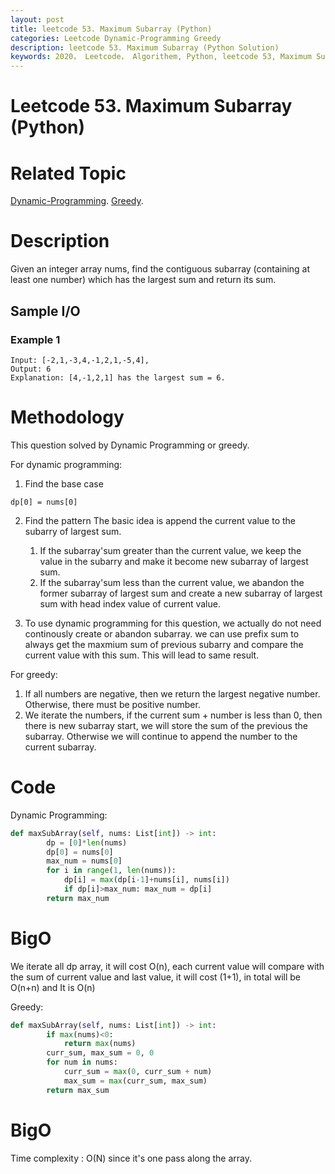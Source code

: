 ```yaml
---
layout: post
title: leetcode 53. Maximum Subarray (Python)
categories: Leetcode Dynamic-Programming Greedy
description: leetcode 53. Maximum Subarray (Python Solution)
keywords: 2020， Leetcode， Algorithem, Python, leetcode 53, Maximum Subarray, zhenyu, Dynamic-Programming, Greedy
---
```


# Leetcode 53. Maximum Subarray (Python)

# Related Topic
<a href="/categories/#Dynamic-Programming" target="_blank"> Dynamic-Programming</a>.
<a href="/categories/#Greedy" target="_blank"> Greedy</a>.

# Description
Given an integer array nums, find the contiguous subarray (containing at least one number) which has the largest sum and return its sum.

## Sample I/O
### Example 1
```
Input: [-2,1,-3,4,-1,2,1,-5,4],
Output: 6
Explanation: [4,-1,2,1] has the largest sum = 6.
```

# Methodology
This question solved by Dynamic Programming or greedy.

For dynamic programming:

1. Find the base case
```
dp[0] = nums[0]
```

2. Find the pattern
   The basic idea is append the current value to the subarry of largest sum. 
   1. If the subarray'sum greater than the current value, we keep the value in the subarry and make it become new subarray of largest sum.
   2. If the subarray'sum less than the current value, we abandon the former subarray of largest sum and create a new subarray of largest sum with head index value of current value.

3. To use dynamic programming for this question, we actually do not need continously create or abandon subarray. we can use prefix sum to always get the maxmium sum of previous subarry and compare the current value with this sum. This will lead to same result.


For greedy:

1. If all numbers are negative, then we return the largest negative number. Otherwise, there must be positive number.
2. We iterate the numbers, if the current sum + number is less than 0, then there is new subarray start, we will store the sum of the previous the subarray. Otherwise we will continue to append the number to the current subarray.
# Code

Dynamic Programming:

```python
def maxSubArray(self, nums: List[int]) -> int:
        dp = [0]*len(nums)
        dp[0] = nums[0]
        max_num = nums[0]
        for i in range(1, len(nums)):
            dp[i] = max(dp[i-1]+nums[i], nums[i])
            if dp[i]>max_num: max_num = dp[i]
        return max_num
```

# BigO
We iterate all dp array, it will cost O(n), each current value will compare with the sum of current value and last value, it will cost (1+1), in total will be O(n+n) and It is O(n)

Greedy:

```python
def maxSubArray(self, nums: List[int]) -> int:
        if max(nums)<0:
            return max(nums)
        curr_sum, max_sum = 0, 0
        for num in nums:
            curr_sum = max(0, curr_sum + num)
            max_sum = max(curr_sum, max_sum)
        return max_sum
```

# BigO
Time complexity : O(N) since it's one pass along the array.
